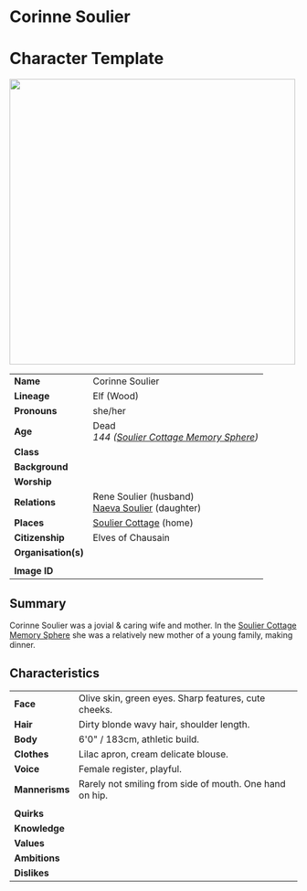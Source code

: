 # Corinne Soulier

# Character Template

<img src="https://raw.githubusercontent.com/jesskelsall/astarus-images/main/characters/portraits/imageid.png" height="500" />

|||
| --- | --- |
| **Name** | Corinne Soulier | character.4
| **Lineage** | Elf (Wood) |
| **Pronouns** | she/her |
| **Age** | Dead<br>*144 ([Soulier Cottage Memory Sphere](../items/artifacts-of-oonar/memory-spheres/soulier-cottage-memory-sphere.md))* |
| **Class** | |
| **Background** | |
| **Worship** | |
| **Relations** | Rene Soulier (husband)<br>[Naeva Soulier](naeva-soulier.md) (daughter) |
| **Places** | [Soulier Cottage](../places/buildings/houses/soulier-cottage.md) (home) |
| **Citizenship** | Elves of Chausain |
| **Organisation(s)** | |
|||
| **Image ID** | |

## Summary

Corinne Soulier was a jovial & caring wife and mother. In the [Soulier Cottage Memory Sphere](../items/artifacts-of-oonar/memory-spheres/soulier-cottage-memory-sphere.md) she was a relatively new mother of a young family, making dinner.

## Characteristics

| | |
| --- | --- |
| **Face** | Olive skin, green eyes. Sharp features, cute cheeks. | characteristics.2
| **Hair** | Dirty blonde wavy hair, shoulder length. |
| **Body** | 6'0" / 183cm, athletic build. |
| **Clothes** | Lilac apron, cream delicate blouse. |
| **Voice** | Female register, playful. |
| **Mannerisms** | Rarely not smiling from side of mouth. One hand on hip. |
| | |
| **Quirks** | |
| **Knowledge** | |
| **Values** | |
| **Ambitions** | |
| **Dislikes** | |
